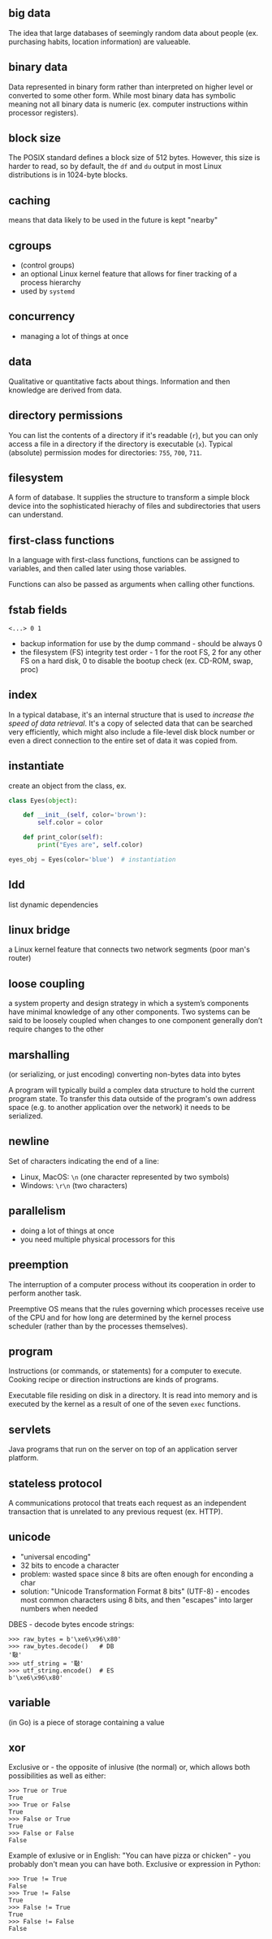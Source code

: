 ## big data

The idea that large databases of seemingly random data about people (ex. purchasing habits, location information) are valueable.

## binary data 

Data represented in binary form rather than interpreted on higher level or converted to some other form. While most binary
data has symbolic meaning not all binary data is numeric (ex. computer instructions within processor registers).

## block size

The POSIX standard defines a block size of 512 bytes. However, this size is harder to read, so by default, the `df` and `du` output in most Linux distributions is in 1024-byte blocks.

## caching

means that data likely to be used in the future is kept "nearby"

## cgroups

* (control groups)
* an optional Linux kernel feature that allows for finer tracking of a process hierarchy
* used by `systemd`

## concurrency

* managing a lot of things at once

## data

Qualitative or quantitative facts about things. Information and then knowledge
are derived from data.

## directory permissions

You can list the contents of a directory if it's readable (`r`), but you can only access a file in a directory if the directory is executable (`x`). Typical (absolute) permission modes for directories: `755`, `700`, `711`.

## filesystem

A form of database. It supplies the structure to transform a simple block device into the sophisticated hierachy of files and subdirectories that users can understand.

## first-class functions

In a language with first-class functions, functions can be assigned to variables, and then called later using those variables.

Functions can also be passed as arguments when calling other functions.

## fstab fields

```
<...> 0 1
```

* backup information for use by the dump command - should be always 0
* the filesystem (FS) integrity test order - 1 for the root FS, 2 for any other FS on a hard disk, 0 to disable the bootup check (ex. CD-ROM, swap, proc)

## index

In a typical database, it's an internal structure that is used to *increase the speed of data retrieval*. It's a copy of selected data that can be searched very efficiently, which might also include a file-level disk block number or even a direct connection to the entire set of data it was copied from.

## instantiate

create an object from the class, ex.

```python
class Eyes(object):

    def __init__(self, color='brown'):
        self.color = color

    def print_color(self):
        print("Eyes are", self.color)

eyes_obj = Eyes(color='blue')  # instantiation
```

## ldd

list dynamic dependencies

## linux bridge

a Linux kernel feature that connects two network segments (poor man's router)

## loose coupling

a system property and design strategy in which a system’s components have minimal knowledge of any other components. Two systems can be said to be loosely coupled when changes to one component generally don’t require changes to the other

## marshalling

(or serializing, or just encoding) converting non-bytes data into bytes

A program will typically build a complex data structure to hold the current
program state. To transfer this data outside of the program's own address space
(e.g. to another application over the network) it needs to be serialized.

## newline

Set of characters indicating the end of a line:

* Linux, MacOS: `\n` (one character represented by two symbols)
* Windows: `\r\n` (two characters)

## parallelism

* doing a lot of things at once
* you need multiple physical processors for this

## preemption

The interruption of a computer process without its cooperation in order to
perform another task.

Preemptive OS means that the rules governing which
processes receive use of the CPU and for how long are determined by the kernel
process scheduler (rather than by the processes themselves).

## program

Instructions (or commands, or statements) for a computer to execute. Cooking
recipe or direction instructions are kinds of programs.

Executable file residing on disk in a directory. It is read into memory and is
executed by the kernel as a result of one of the seven `exec` functions.

## servlets

Java programs that run on the server on top of an application server platform.

## stateless protocol

A communications protocol that treats each request as an independent
transaction that is unrelated to any previous request (ex. HTTP).

## unicode

- "universal encoding"
- 32 bits to encode a character
- problem: wasted space since 8 bits are often enough for enconding a char
- solution: "Unicode Transformation Format 8 bits" (UTF-8) - encodes most
  common characters using 8 bits, and then "escapes" into larger numbers when
  needed

DBES - decode bytes encode strings:

```
>>> raw_bytes = b'\xe6\x96\x80'
>>> raw_bytes.decode()   # DB
'斀'
>>> utf_string = '斀'
>>> utf_string.encode()  # ES
b'\xe6\x96\x80'
```

## variable

(in Go) is a piece of storage containing a value

## xor

Exclusive or - the opposite of inlusive (the normal) or, which allows both
possibilities as well as either:

    >>> True or True
    True
    >>> True or False
    True
    >>> False or True
    True
    >>> False or False
    False

Example of exlusive or in English: "You can have pizza or chicken" - you probably
don't mean you can have both. Exclusive or expression in Python:

    >>> True != True
    False
    >>> True != False
    True
    >>> False != True
    True
    >>> False != False
    False
